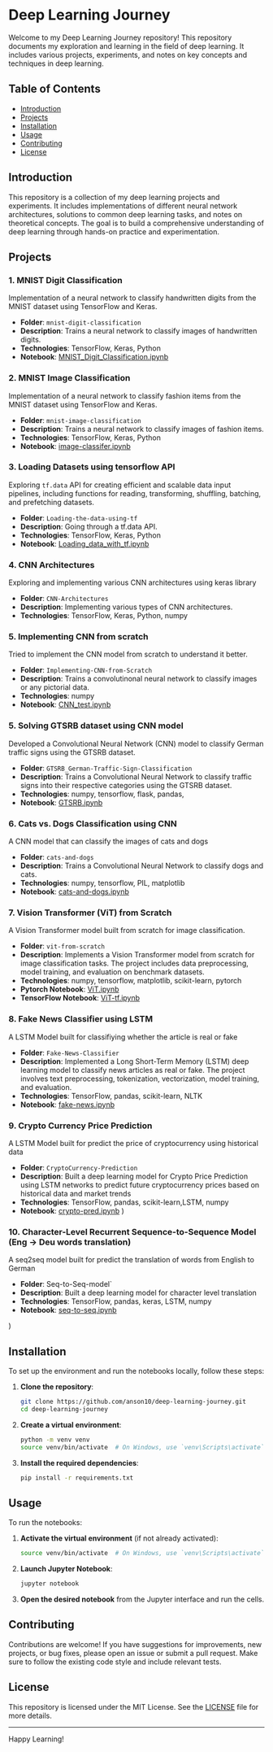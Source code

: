 # Deep Learning Journey

Welcome to my Deep Learning Journey repository! This repository documents my exploration and learning in the field of deep learning. It includes various projects, experiments, and notes on key concepts and techniques in deep learning.

## Table of Contents

- [Introduction](#introduction)
- [Projects](#projects)
- [Installation](#installation)
- [Usage](#usage)
- [Contributing](#contributing)
- [License](#license)

## Introduction

This repository is a collection of my deep learning projects and experiments. It includes implementations of different neural network architectures, solutions to common deep learning tasks, and notes on theoretical concepts. The goal is to build a comprehensive understanding of deep learning through hands-on practice and experimentation.

## Projects

### 1. MNIST Digit Classification
Implementation of a neural network to classify handwritten digits from the MNIST dataset using TensorFlow and Keras.
- **Folder**: `mnist-digit-classification`
- **Description**: Trains a neural network to classify images of handwritten digits.
- **Technologies**: TensorFlow, Keras, Python
- **Notebook**: [MNIST_Digit_Classification.ipynb](mnist-digit-classification/MNIST_Digit_Classification.ipynb)

### 2. MNIST Image Classification
Implementation of a neural network to classify fashion items from the MNIST dataset using TensorFlow and Keras.
- **Folder**: `mnist-image-classification`
- **Description**: Trains a neural network to classify images of fashion items.
- **Technologies**: TensorFlow, Keras, Python
- **Notebook**: [image-classifer.ipynb](mnist-image-classification/image-classifer.ipynb)

### 3. Loading Datasets using tensorflow API
Exploring `tf.data` API for creating efficient and scalable data input pipelines, including functions for reading, transforming, shuffling, batching, and prefetching datasets.
- **Folder**: `Loading-the-data-using-tf`
- **Description**: Going through a tf.data API.
- **Technologies**: TensorFlow, Keras, Python
- **Notebook**: [Loading_data_with_tf.ipynb](Loading-the-data-using-tf/Loading_data_with_tf.ipynb)

### 4. CNN Architectures
Exploring and implementing various CNN architectures using keras library
- **Folder**: `CNN-Architectures`
- **Description**: Implementing various types of CNN architectures.
- **Technologies**: TensorFlow, Keras, Python, numpy

### 5. Implementing CNN from scratch
Tried to implement the CNN model from scratch to understand it better.
- **Folder**: `Implementing-CNN-from-Scratch`
- **Description**: Trains a convolutinonal neural network to classify images or any pictorial data.
- **Technologies**: numpy
- **Notebook**: [CNN_test.ipynb](Implementing-CNN-from-scratch/CNN_test.ipynb)

### 5. Solving GTSRB dataset using CNN model
Developed a Convolutional Neural Network (CNN) model to classify German traffic signs using the GTSRB dataset.
- **Folder**: `GTSRB_German-Traffic-Sign-Classification`
- **Description**: Trains a Convolutional Neural Network to classify traffic signs into their respective categories using the GTSRB dataset.
- **Technologies**: numpy, tensorflow, flask, pandas,
- **Notebook**: [GTSRB.ipynb](GTSRB_German-Traffic-Sign-Classification/GTSRB.ipynb)

### 6. Cats vs. Dogs Classification using CNN
A CNN model that can classify the images of cats and dogs
- **Folder**: `cats-and-dogs`
- **Description**: Trains a Convolutional Neural Network to classify dogs and cats.
- **Technologies**: numpy, tensorflow, PIL, matplotlib
- **Notebook**: [cats-and-dogs.ipynb](cats-and-dogs/cats-and-dogs.ipynb)

### 7. Vision Transformer (ViT) from Scratch
A Vision Transformer model built from scratch for image classification.
- **Folder**: `vit-from-scratch`
- **Description**: Implements a Vision Transformer model from scratch for image classification tasks. The project includes data preprocessing, model training, and evaluation on benchmark datasets.
- **Technologies**: numpy, tensorflow, matplotlib, scikit-learn, pytorch
- **Pytorch Notebook**: [ViT.ipynb](vit-from-scratch/ViT.ipynb)
- **TensorFlow Notebook**: [ViT-tf.ipynb](vit-from-scratch/ViT-tf.ipynb)

### 8. Fake News Classifier using LSTM
A LSTM Model built for classifiying whether the article is real or fake
- **Folder**: `Fake-News-Classifier`
- **Description**: Implemented a Long Short-Term Memory (LSTM) deep learning model to classify news articles as real or fake. The project involves text preprocessing, tokenization, vectorization, model training, and evaluation.
- **Technologies**: TensorFlow, pandas, scikit-learn, NLTK
- **Notebook**: [fake-news.ipynb](Fake-News-Classifier/kaggle-Fake-News-Classifier/fake-news-2.ipynb
)

### 9. Crypto Currency Price Prediction
A LSTM Model built for predict the price of cryptocurrency using historical data
- **Folder**: `CryptoCurrency-Prediction`
- **Description**: Built a deep learning model for Crypto Price Prediction using LSTM networks to predict future cryptocurrency prices based on historical data and market trends
- **Technologies**: TensorFlow, pandas, scikit-learn,LSTM, numpy
- **Notebook**: [crypto-pred.ipynb](CryptoCurrency-Prediction/crypto-pred.ipynb)
)

### 10. Character-Level Recurrent Sequence-to-Sequence Model (Eng -> Deu words translation)
A seq2seq model built for predict the translation of words from English to German
- **Folder**: Seq-to-Seq-model`
- **Description**: Built a deep learning model for character level translation
- **Technologies**: TensorFlow, pandas, keras, LSTM, numpy
- **Notebook**: [seq-to-seq.ipynb](Seq-to-Seq-model/seq-to-seq.ipynb)

)
## Installation

To set up the environment and run the notebooks locally, follow these steps:

1. **Clone the repository**:
    ```bash
    git clone https://github.com/anson10/deep-learning-journey.git
    cd deep-learning-journey
    ```

2. **Create a virtual environment**:
    ```bash
    python -m venv venv
    source venv/bin/activate  # On Windows, use `venv\Scripts\activate`
    ```

3. **Install the required dependencies**:
    ```bash
    pip install -r requirements.txt
    ```

## Usage

To run the notebooks:

1. **Activate the virtual environment** (if not already activated):
    ```bash
    source venv/bin/activate  # On Windows, use `venv\Scripts\activate`
    ```

2. **Launch Jupyter Notebook**:
    ```bash
    jupyter notebook
    ```

3. **Open the desired notebook** from the Jupyter interface and run the cells.

## Contributing

Contributions are welcome! If you have suggestions for improvements, new projects, or bug fixes, please open an issue or submit a pull request. Make sure to follow the existing code style and include relevant tests.

## License

This repository is licensed under the MIT License. See the [LICENSE](LICENSE) file for more details.

---

Happy Learning!
